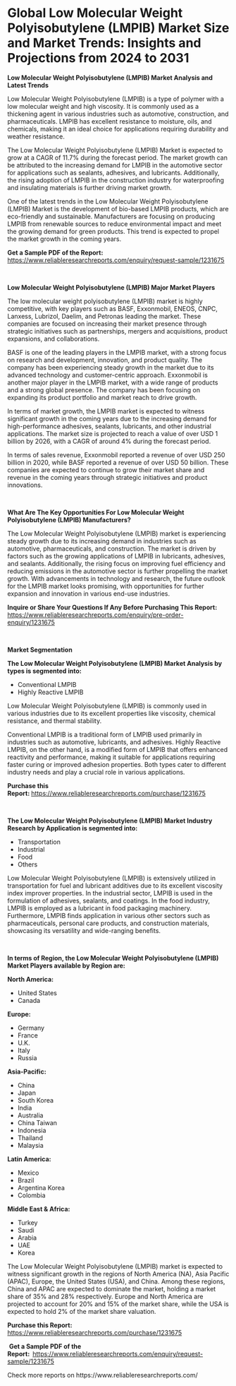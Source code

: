 <p><h1>Global Low Molecular Weight Polyisobutylene (LMPIB) Market Size and Market Trends: Insights and Projections from 2024 to 2031</h1></p><p><strong>Low Molecular Weight Polyisobutylene (LMPIB) Market Analysis and Latest Trends</strong></p>
<p><p>Low Molecular Weight Polyisobutylene (LMPIB) is a type of polymer with a low molecular weight and high viscosity. It is commonly used as a thickening agent in various industries such as automotive, construction, and pharmaceuticals. LMPIB has excellent resistance to moisture, oils, and chemicals, making it an ideal choice for applications requiring durability and weather resistance.</p><p>The Low Molecular Weight Polyisobutylene (LMPIB) Market is expected to grow at a CAGR of 11.7% during the forecast period. The market growth can be attributed to the increasing demand for LMPIB in the automotive sector for applications such as sealants, adhesives, and lubricants. Additionally, the rising adoption of LMPIB in the construction industry for waterproofing and insulating materials is further driving market growth.</p><p>One of the latest trends in the Low Molecular Weight Polyisobutylene (LMPIB) Market is the development of bio-based LMPIB products, which are eco-friendly and sustainable. Manufacturers are focusing on producing LMPIB from renewable sources to reduce environmental impact and meet the growing demand for green products. This trend is expected to propel the market growth in the coming years.</p></p>
<p><strong>Get a Sample PDF of the Report:&nbsp;</strong> <a href="https://www.reliableresearchreports.com/enquiry/request-sample/1231675">https://www.reliableresearchreports.com/enquiry/request-sample/1231675</a></p>
<p>&nbsp;</p>
<p><strong>Low Molecular Weight Polyisobutylene (LMPIB) Major Market Players</strong></p>
<p><p>The low molecular weight polyisobutylene (LMPIB) market is highly competitive, with key players such as BASF, Exxonmobil, ENEOS, CNPC, Lanxess, Lubrizol, Daelim, and Petronas leading the market. These companies are focused on increasing their market presence through strategic initiatives such as partnerships, mergers and acquisitions, product expansions, and collaborations.</p><p>BASF is one of the leading players in the LMPIB market, with a strong focus on research and development, innovation, and product quality. The company has been experiencing steady growth in the market due to its advanced technology and customer-centric approach. Exxonmobil is another major player in the LMPIB market, with a wide range of products and a strong global presence. The company has been focusing on expanding its product portfolio and market reach to drive growth.</p><p>In terms of market growth, the LMPIB market is expected to witness significant growth in the coming years due to the increasing demand for high-performance adhesives, sealants, lubricants, and other industrial applications. The market size is projected to reach a value of over USD 1 billion by 2026, with a CAGR of around 4% during the forecast period.</p><p>In terms of sales revenue, Exxonmobil reported a revenue of over USD 250 billion in 2020, while BASF reported a revenue of over USD 50 billion. These companies are expected to continue to grow their market share and revenue in the coming years through strategic initiatives and product innovations.</p></p>
<p>&nbsp;</p>
<p><strong>What Are The Key Opportunities For Low Molecular Weight Polyisobutylene (LMPIB) Manufacturers?</strong></p>
<p><p>The Low Molecular Weight Polyisobutylene (LMPIB) market is experiencing steady growth due to its increasing demand in industries such as automotive, pharmaceuticals, and construction. The market is driven by factors such as the growing applications of LMPIB in lubricants, adhesives, and sealants. Additionally, the rising focus on improving fuel efficiency and reducing emissions in the automotive sector is further propelling the market growth. With advancements in technology and research, the future outlook for the LMPIB market looks promising, with opportunities for further expansion and innovation in various end-use industries.</p></p>
<p><strong>Inquire or Share Your Questions If Any Before Purchasing This Report:</strong> <a href="https://www.reliableresearchreports.com/enquiry/pre-order-enquiry/1231675">https://www.reliableresearchreports.com/enquiry/pre-order-enquiry/1231675</a></p>
<p>&nbsp;</p>
<p><strong>Market Segmentation</strong></p>
<p><strong>The Low Molecular Weight Polyisobutylene (LMPIB) Market Analysis by types is segmented into:</strong></p>
<p><ul><li>Conventional LMPIB</li><li>Highly Reactive LMPIB</li></ul></p>
<p><p>Low Molecular Weight Polyisobutylene (LMPIB) is commonly used in various industries due to its excellent properties like viscosity, chemical resistance, and thermal stability. </p><p>Conventional LMPIB is a traditional form of LMPIB used primarily in industries such as automotive, lubricants, and adhesives. Highly Reactive LMPIB, on the other hand, is a modified form of LMPIB that offers enhanced reactivity and performance, making it suitable for applications requiring faster curing or improved adhesion properties. Both types cater to different industry needs and play a crucial role in various applications.</p></p>
<p><strong>Purchase this Report:&nbsp;</strong><a href="https://www.reliableresearchreports.com/purchase/1231675">https://www.reliableresearchreports.com/purchase/1231675</a></p>
<p>&nbsp;</p>
<p><strong>The Low Molecular Weight Polyisobutylene (LMPIB) Market Industry Research by Application is segmented into:</strong></p>
<p><ul><li>Transportation</li><li>Industrial</li><li>Food</li><li>Others</li></ul></p>
<p><p>Low Molecular Weight Polyisobutylene (LMPIB) is extensively utilized in transportation for fuel and lubricant additives due to its excellent viscosity index improver properties. In the industrial sector, LMPIB is used in the formulation of adhesives, sealants, and coatings. In the food industry, LMPIB is employed as a lubricant in food packaging machinery. Furthermore, LMPIB finds application in various other sectors such as pharmaceuticals, personal care products, and construction materials, showcasing its versatility and wide-ranging benefits.</p></p>
<p>&nbsp;</p>
<p><strong>In terms of Region, the Low Molecular Weight Polyisobutylene (LMPIB) Market Players available by Region are:</strong></p>
<p>
    <p> <strong> North America: </strong>
        <ul>
            <li>United States</li>
            <li>Canada</li>
        </ul>
        </p> 
    <p> <strong> Europe: </strong>
        <ul>
            <li>Germany</li>
            <li>France</li>
            <li>U.K.</li>
            <li>Italy</li>
            <li>Russia</li>
        </ul>
        </p> 
    <p> <strong> Asia-Pacific: </strong>
        <ul>
            <li>China</li>
            <li>Japan</li>
            <li>South Korea</li>
            <li>India</li>
            <li>Australia</li>
            <li>China Taiwan</li>
            <li>Indonesia</li>
            <li>Thailand</li>
            <li>Malaysia</li>
        </ul>
        </p> 
    <p> <strong> Latin America: </strong>
        <ul>
            <li>Mexico</li>
            <li>Brazil</li>
            <li>Argentina Korea</li>
            <li>Colombia</li>
        </ul>
        </p> 
    <p> <strong> Middle East & Africa: </strong>
        <ul>
            <li>Turkey</li>
            <li>Saudi</li>
            <li>Arabia</li>
            <li>UAE</li>
            <li>Korea</li>
        </ul>
    </p>
    </p>
<p><p>The Low Molecular Weight Polyisobutylene (LMPIB) market is expected to witness significant growth in the regions of North America (NA), Asia Pacific (APAC), Europe, the United States (USA), and China. Among these regions, China and APAC are expected to dominate the market, holding a market share of 35% and 28% respectively. Europe and North America are projected to account for 20% and 15% of the market share, while the USA is expected to hold 2% of the market share valuation.</p></p>
<p><strong>Purchase this Report: </strong><a href="https://www.reliableresearchreports.com/purchase/1231675">https://www.reliableresearchreports.com/purchase/1231675</a></p>
<p>&nbsp;<strong>Get a Sample PDF of the Report:&nbsp;&nbsp;</strong><a href="https://www.reliableresearchreports.com/enquiry/request-sample/1231675">https://www.reliableresearchreports.com/enquiry/request-sample/1231675</a></p>
<p><strong></strong></p>
<p>Check more reports on https://www.reliableresearchreports.com/</p>